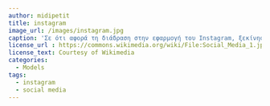 ```yaml
---
author: midipetit
title: instagram
image_url: /images/instagram.jpg
caption: 'Σε ότι αφορά τη διάδραση στην εφαρμογή του Instagram, ξεκίνησε ως μία εφαρμογή διαμοιρασμού φωτογραφιών μεταξύ των χρηστών με τη δυνατότητα να ακολουθήσεις κάποιον (follow), να του κάνεις like και να σχολιάσεις τις φωτογραφίες του. Ένα σημαντικό πρόσθετο ήταν το Instagram Direct, οπού πλέον γίνονταν και ανταλλαγή προσωπικών μηνυμάτων μεταξύ των χρηστών αποκτώντας ακόμα περισσότερα χαρακτηριστικά του Facebook.'
license_url : https://commons.wikimedia.org/wiki/File:Social_Media_1.jpg
license_text: Courtesy of Wikimedia
categories:
  - Models
tags:
  - instagram
  - social media
---
```

